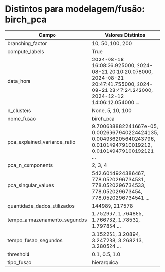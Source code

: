 # Distintos para modelagem/fusão: birch_pca

| Campo | Valores Distintos |
|-------|-------------------|
| branching_factor | 10, 50, 100, 200 |
| compute_labels | True |
| data_hora | 2024-08-18 16:08:36.925000, 2024-08-21 20:10:20.078000, 2024-08-21 20:47:41.755000, 2024-08-21 23:47:24.242000, 2024-12-12 14:06:12.054000 ... |
| n_clusters | None, 5, 10, 100 |
| nome_fusao | birch_pca |
| pca_explained_variance_ratio | 9.700688882241667e-05, 0.0026667940224424135, 0.004936205640243796, 0.01014947910019212, 0.010149479100192121 ... |
| pca_n_components | 2, 3, 4 |
| pca_singular_values | 542.6044924386467, 778.0520296734531, 778.0520296734533, 778.052029673454, 778.0520296734541 ... |
| quantidade_dados_utilizados | 144989, 217578 |
| tempo_armazenamento_segundos | 1.752967, 1.764885, 1.766782, 1.78532, 1.797854 ... |
| tempo_fusao_segundos | 3.152261, 3.20894, 3.247238, 3.268213, 3.280524 ... |
| threshold | 0.1, 0.5, 1.0 |
| tipo_fusao | hierarquica |
